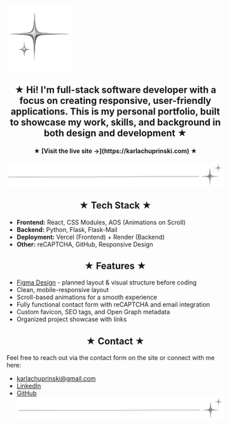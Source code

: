 
<img src="line.png" width="150"/>


<h2 align="center">★ Hi! I'm full-stack software developer with a focus on creating responsive, user-friendly applications. This is my personal portfolio, built to showcase my work, skills, and background in both design and development ★ </h2>
<h4 align="center">★ [Visit the live site →](https://karlachuprinski.com) ★</h4>


![Portfolio Preview](./line2.JPG)



<h2 align="center">★ Tech Stack ★</h2>

-  **Frontend:** React, CSS Modules, AOS (Animations on Scroll)
-  **Backend:** Python, Flask, Flask-Mail
-  **Deployment:** Vercel (Frontend) + Render (Backend)
-  **Other:** reCAPTCHA, GitHub, Responsive Design


<h2 align="center">★ Features ★</h2>

- [Figma Design](https://www.figma.com/design/jB6mbOxMc4NDdTo7ch3ffA/Personal-Website?node-id=0-1&t=DedcdCiYVlKuVlVZ-1) - planned layout & visual structure before coding 
- Clean, mobile-responsive layout
- Scroll-based animations for a smooth experience
- Fully functional contact form with reCAPTCHA and email integration
- Custom favicon, SEO tags, and Open Graph metadata
- Organized project showcase with links


<h2 align="center">★ Contact ★</h2>
Feel free to reach out via the contact form on the site or connect with me here:

*  [karlachuprinski@gmail.com](mailto:karlachuprinski@gmail.com)
*  [LinkedIn](https://www.linkedin.com/in/karlachuprinski)
*  [GitHub](https://github.com/kachup1)
![Portfolio Preview](./line2.JPG)

